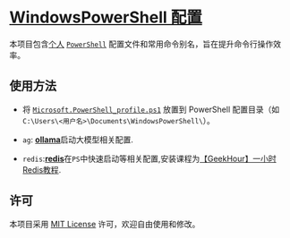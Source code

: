 # [WindowsPowerShell 配置](https://github.com/NotSleeply/WindowsPowerShell)

本项目包含[个人](https://github.com/NotSleeply) [`PowerShell`](https://learn.microsoft.com/zh-cn/powershell/scripting/overview?view=powershell-7.5) 配置文件和常用命令别名，旨在提升命令行操作效率。

## 使用方法

- 将 [`Microsoft.PowerShell_profile.ps1`](./Microsoft.PowerShell_profile.ps1) 放置到 PowerShell 配置目录（如 `C:\Users\<用户名>\Documents\WindowsPowerShell\`）。

- `ag`: [**ollama**](https://ollama.com)启动大模型相关配置.
- `redis`:[**redis**](https://www.redis.net.cn)在`PS`中快速启动等相关配置,安装课程为[【GeekHour】一小时Redis教程](https://www.bilibili.com/video/BV1Jj411D7oG).

## 许可

本项目采用 [MIT License](./LICENSE) 许可，欢迎自由使用和修改。
